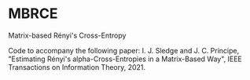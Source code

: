 # MBRCE
Matrix-based Rényi's Cross-Entropy

Code to accompany the following paper: I. J. Sledge and J. C. Príncipe, "Estimating Rényi's alpha-Cross-Entropies in a Matrix-Based Way", IEEE Transactions on Information Theory, 2021.
